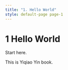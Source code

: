 ```yaml
---
title: "1. Hello World"
style: default-page page-1
---
```


# **1** Hello World

Start here.

This is Yiqiao Yin book.